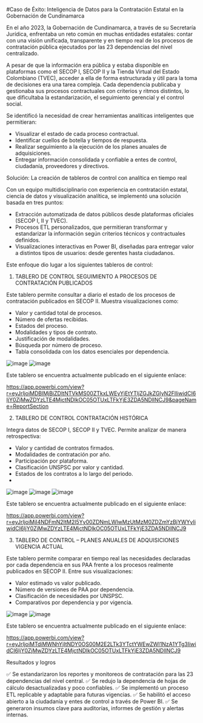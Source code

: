 #Caso de Éxito: Inteligencia de Datos para la Contratación Estatal en la Gobernación de Cundinamarca

En el año 2023, la Gobernación de Cundinamarca, a través de su Secretaría Jurídica, enfrentaba un reto común en muchas entidades estatales: contar con una visión unificada, transparente y en tiempo real de los procesos de contratación pública ejecutados por las 23 dependencias del nivel centralizado.

A pesar de que la información era pública y estaba disponible en plataformas como el SECOP I, SECOP II y la Tienda Virtual del Estado Colombiano (TVEC), acceder a ella de forma estructurada y útil para la toma de decisiones era una tarea compleja. Cada dependencia publicaba y gestionaba sus procesos contractuales con criterios y ritmos distintos, lo que dificultaba la estandarización, el seguimiento gerencial y el control social.

Se identificó la necesidad de crear herramientas analíticas inteligentes que permitieran:

- Visualizar el estado de cada proceso contractual.
- Identificar cuellos de botella y tiempos de respuesta.
- Realizar seguimiento a la ejecución de los planes anuales de adquisiciones.
- Entregar información consolidada y confiable a entes de control, ciudadanía, proveedores y directivos.

Solución: La creación de tableros de control con analítica en tiempo real

Con un equipo multidisciplinario con experiencia en contratación estatal, ciencia de datos y visualización analítica, se implementó una solución basada en tres puntos:

- Extracción automatizada de datos públicos desde plataformas oficiales (SECOP I, II y TVEC).
- Procesos ETL personalizados, que permitieran transformar y estandarizar la información según criterios técnicos y contractuales definidos.
- Visualizaciones interactivas en Power BI, diseñadas para entregar valor a distintos tipos de usuarios: desde gerentes hasta ciudadanos.

Este enfoque dio lugar a los siguientes tableros de control:

1.	TABLERO DE CONTROL SEGUIMIENTO A PROCESOS DE CONTRATACIÓN PUBLICADOS

Este tablero permite consultar a diario el estado de los procesos de contratación publicados en SECOP II. Muestra visualizaciones como:

- Valor y cantidad total de procesos.
- Número de ofertas recibidas.
- Estados del proceso.
- Modalidades y tipos de contrato.
- Justificación de modalidades.
- Búsqueda por número de proceso.
- Tabla consolidada con los datos esenciales por dependencia.

![image](https://github.com/druizf85/Tableros-de-control---Gobernaci-n-de-Cundinamarca/assets/121362745/70304ef6-91b5-4019-9702-83cf5d2a97f4)
![image](https://github.com/druizf85/Tableros-de-control---Gobernaci-n-de-Cundinamarca/assets/121362745/a8e457c5-8db5-40c6-b300-9409062507c8)

Este tablero se encuentra actualmente publicado en el siguiente enlace:

https://app.powerbi.com/view?r=eyJrIjoiMDBlMjBiZDItNTVkMS00ZTkxLWEyYjEtYTljZGJkZGIyN2FlIiwidCI6IjY0ZjMwZDYzLTE4MjctNDlkOC05OTUxLTFkYjE3ZDA5NDllNCJ9&pageName=ReportSection

2.	TABLERO DE CONTROL CONTRATACIÓN HISTÓRICA 

Integra datos de SECOP I, SECOP II y TVEC. Permite analizar de manera retrospectiva:

- Valor y cantidad de contratos firmados.
- Modalidades de contratación por año.
- Participación por plataforma.
- Clasificación UNSPSC por valor y cantidad.
- Estados de los contratos a lo largo del periodo.
- 
![image](https://github.com/druizf85/Tableros-de-control---Gobernaci-n-de-Cundinamarca/assets/121362745/763fa210-d4c2-499a-9416-be4c26f8be15)
![image](https://github.com/druizf85/Tableros-de-control---Gobernaci-n-de-Cundinamarca/assets/121362745/fe09dff0-2599-4412-beeb-c33e2347e7fe)
![image](https://github.com/druizf85/Tableros-de-control---Gobernaci-n-de-Cundinamarca/assets/121362745/229120e2-1d89-4ff3-b499-652f17713505)

Este tablero se encuentra actualmente publicado en el siguiente enlace:

https://app.powerbi.com/view?r=eyJrIjoiMjI4NDFmN2ItM2I5Yy00ZDNmLWIwMzUtMzM0ZDZmYzBjYWYyIiwidCI6IjY0ZjMwZDYzLTE4MjctNDlkOC05OTUxLTFkYjE3ZDA5NDllNCJ9 

3.	TABLERO DE CONTROL – PLANES ANUALES DE ADQUISICIONES VIGENCIA ACTUAL

Este tablero permite comparar en tiempo real las necesidades declaradas por cada dependencia en sus PAA frente a los procesos realmente publicados en SECOP II. Entre sus visualizaciones:

- Valor estimado vs valor publicado.
- Número de versiones de PAA por dependencia.
- Clasificación de necesidades por UNSPSC.
- Comparativos por dependencia y por vigencia.

![image](https://github.com/druizf85/Tableros-de-control---Gobernaci-n-de-Cundinamarca/assets/121362745/6d373e3a-7af7-44ab-9dc2-84231eee8857)
![image](https://github.com/druizf85/Tableros-de-control---Gobernaci-n-de-Cundinamarca/assets/121362745/f99f585b-2fc0-4ea5-8ce9-a83209ae6dec)

Este tablero se encuentra actualmente publicado en el siguiente enlace:

https://app.powerbi.com/view?r=eyJrIjoiMTdiMWNhYjItNDY0OS00M2E2LTk3YTctYWEwZWI1NzA1YTg3IiwidCI6IjY0ZjMwZDYzLTE4MjctNDlkOC05OTUxLTFkYjE3ZDA5NDllNCJ9 

Resultados y logros

✅ Se estandarizaron los reportes y monitoreos de contratación para las 23 dependencias del nivel central.
✅ Se redujo la dependencia de hojas de cálculo desactualizadas y poco confiables.
✅ Se implementó un proceso ETL replicable y adaptable para futuras vigencias.
✅ Se habilitó el acceso abierto a la ciudadanía y entes de control a través de Power BI.
✅ Se generaron insumos clave para auditorías, informes de gestión y alertas internas.
